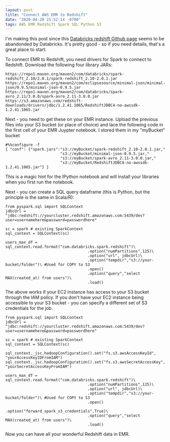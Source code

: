 ```yaml
---
layout: post
title: "Connect AWS EMR to Redshift"
date: "2020-04-20 21:52:14 -0700"
tags: AWS EMR Redshift Spark SQL Python S3
---
```



I'm making this post since this [Databricks redshift Github page](https://github.com/databricks/spark-redshift) seems to be abandonded by Databricks. It's pretty good - so if you need details, that's a great place to start.

To connect EMR to Redshift, you need drivers for Spark to connect to Redshift. Download the following four library JARs:

```
https://repo1.maven.org/maven2/com/databricks/spark-redshift_2.10/2.0.1/spark-redshift_2.10-2.0.1.jar
https://repo1.maven.org/maven2/com/eclipsesource/minimal-json/minimal-json/0.9.5/minimal-json-0.9.5.jar
https://repo1.maven.org/maven2/com/databricks/spark-avro_2.11/3.0.0/spark-avro_2.11-3.0.0.jar
https://s3.amazonaws.com/redshift-downloads/drivers/jdbc/1.2.41.1065/RedshiftJDBC4-no-awssdk-1.2.41.1065.jar
```

Next - you need to get these on your EMR instance. Upload the previous files into your S3 bucket (or place of choice) and lace the following code in the first cell of your EMR Juypter notebook. I stored them in my "myBucket" bucket

```
#%%configure -f
{ "conf": {"spark.jars":"s3://myBucket/spark-redshift_2.10-2.0.1.jar,"
                        "s3://myBucket/minimal-json-0.9.5.jar,"
                        "s3://myBucket/spark-avro_2.11-3.0.0.jar,"
                        "s3://myBucket/RedshiftJDBC4-no-awssdk-1.2.41.1065.jar"} }
```

This is a magic hint for the IPython notebook and will install your libraries when you first run the notebook.


Next - you can create a SQL query dataframe (this is Python, but the principle is the same in Scala/R):

```
from pyspark.sql import SQLContext
jdbcUrl = "jdbc:redshift://yourcluster.redshift.amazonaws.com:5439/dev?user=usernamehere&password=passwordhere"

sc = spark # existing SparkContext
sql_context = SQLContext(sc)

users_max_df = sql_context.read.format("com.databricks.spark.redshift")\
                                    .option("numPartitions",125)\
                                    .option("url", jdbcUrl)\
                                    .option("tempdir","s3://your-bucket/folder")\ #Used for COPY to S3
                                    .open()
                                    .option("query","select MAX(created_at) from users")\
                                    .load()

```

The above works if your EC2 instance has access to your S3 bucket through the IAM policy. If you don't have your EC2 instance being accessible to your S3 bucket - you can specify a different set of S3 credentials for the job.

```
from pyspark.sql import SQLContext
jdbcUrl = "jdbc:redshift://yourcluster.redshift.amazonaws.com:5439/dev?user=usernamehere&password=passwordhere"

sc = spark # existing SparkContext
sql_context = SQLContext(sc)

sql_context._jsc.hadoopConfiguration().set("fs.s3.awsAccessKeyId", "yourAccessKeyIDFromIAM")
sql_context._jsc.hadoopConfiguration().set("fs.s3.awsSecretAccessKey", "yourSecretAccessKeyFromIAM")

users_max_df = sql_context.read.format("com.databricks.spark.redshift")\
                                    .option("numPartitions",125)\
                                    .option("url", jdbcUrl)\
                                    .option("tempdir","s3://your-bucket/folder")\ #Used for COPY to S3
                                    .open()
                                    .option("forward_spark_s3_credentials",True)\
                                    .option("query","select MAX(created_at) from users")\
                                    .load()
```

Now you can have all your wonderful Redshift data in EMR.

